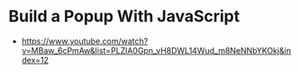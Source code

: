 # Build a Popup With JavaScript

* <https://www.youtube.com/watch?v=MBaw_6cPmAw&list=PLZlA0Gpn_vH8DWL14Wud_m8NeNNbYKOkj&index=12>
